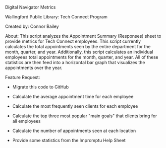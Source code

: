Digital Navigator Metrics

Wallingford Public Library: Tech Connect Program

Created by: Connor Bailey

About:
This script analyzes the Appointment Summary (Responses) sheet to provide metrics for
Tech Connect employees. This script currently calculates the total appointments seen
by the entire department for the month, quarter, and year. Additionally, this script
calculates an individual employees total appointments for the month, quarter, and year.
All of these statistics are then feed into a horizontal bar graph that visualizes the
appointments over the year.


Feature Request:
- Migrate this code to GitHub
- Calculate the average appointment time for each employee
- Calculate the most frequently seen clients for each employee
- Calculate the top three most popular "main goals" that clients bring for all employees
- Calculate the number of appointments seen at each location 

- Provide some statistics from the Impromptu Help Sheet
